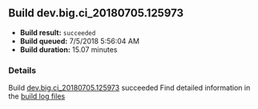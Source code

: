## Build dev.big.ci_20180705.125973
- **Build result:** `succeeded`
- **Build queued:** 7/5/2018 5:56:04 AM
- **Build duration:** 15.07 minutes
### Details
Build [dev.big.ci_20180705.125973](https://winappstudio.visualstudio.com/web/build.aspx?pcguid=a4ef43be-68ce-4195-a619-079b4d9834c2&builduri=vstfs%3a%2f%2f%2fBuild%2fBuild%2f25973) succeeded
Find detailed information in the [build log files](https://uwpctdiags.blob.core.windows.net/buildlogs/dev.big.ci_20180705.125973_logs.zip)

